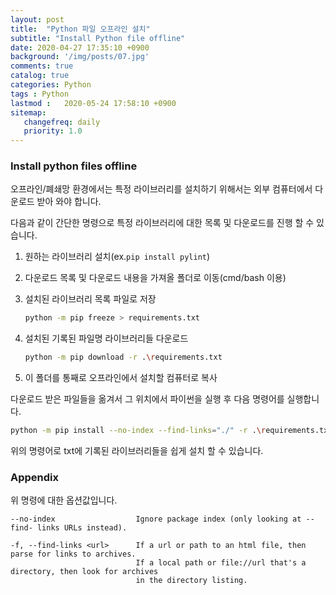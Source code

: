 ```yaml
---
layout: post
title:  "Python 파일 오프라인 설치"
subtitle: "Install Python file offline"
date: 2020-04-27 17:35:10 +0900
background: '/img/posts/07.jpg'
comments: true
catalog: true
categories: Python
tags : Python
lastmod :   2020-05-24 17:58:10 +0900
sitemap:
   changefreq: daily
   priority: 1.0
---
```

### Install python files offline

오프라인/폐쇄망 환경에서는 특정 라이브러리를 설치하기 위해서는 외부 컴퓨터에서 다운로드 받아 와야 합니다.

다음과 같이 간단한 명령으로 특정 라이브러리에 대한 목록 및 다운로드를 진행 할 수 있습니다.

1. 원하는 라이브러리 설치(ex.`pip install pylint`)
2. 다운로드 목록 및 다운로드 내용을 가져올 폴더로 이동(cmd/bash 이용)
3. 설치된 라이브러리 목록 파일로 저장

   ```bash
   python -m pip freeze > requirements.txt
   ```

4. 설치된 기록된 파일명 라이브러리들 다운로드

   ```bash
   python -m pip download -r .\requirements.txt
   ```

5. 이 폴더를 통째로 오프라인에서 설치할 컴퓨터로 복사

다운로드 받은 파일들을 옮겨서 그 위치에서 파이썬을 실행 후 다음 명령어를 실행합니다.

```bash
python -m pip install --no-index --find-links="./" -r .\requirements.txt
```

위의 명령어로 txt에 기록된 라이브러리들을 쉽게 설치 할 수 있습니다.

### Appendix

위 명령에 대한 옵션값입니다.

```text
--no-index                  Ignore package index (only looking at --find- links URLs instead).

-f, --find-links <url>      If a url or path to an html file, then parse for links to archives.
                            If a local path or file://url that's a directory, then look for archives
                            in the directory listing.
```
